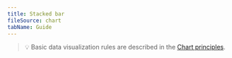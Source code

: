 ```yaml
---
title: Stacked bar
fileSource: chart
tabName: Guide
---
```


> 💡 Basic data visualization rules are described in the [Chart principles](/data-display/chart/).
